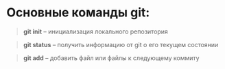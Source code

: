 # Основные команды git:

>**git init** – инициализация локального репозитория

>**git status** – получить информацию от git о его текущем состоянии

>**git add** – добавить файл или файлы к следующему коммиту
